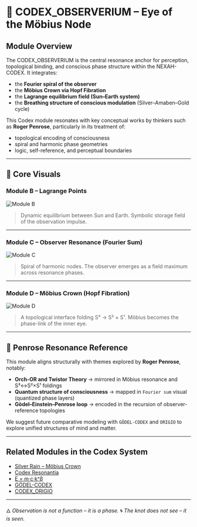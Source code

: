 # 🧿 CODEX\_OBSERVERIUM – Eye of the Möbius Node

## Module Overview

The CODEX\_OBSERVERIUM is the central resonance anchor for perception, topological binding, and conscious phase structure within the NEXAH-CODEX. It integrates:

* the **Fourier spiral of the observer**
* the **Möbius Crown via Hopf Fibration**
* the **Lagrange equilibrium field (Sun–Earth system)**
* the **Breathing structure of conscious modulation** (Silver–Amaben–Gold cycle)

This Codex module resonates with key conceptual works by thinkers such as **Roger Penrose**, particularly in its treatment of:

* topological encoding of consciousness
* spiral and harmonic phase geometries
* logic, self-reference, and perceptual boundaries

---

## 🔭 Core Visuals

### Module B – Lagrange Points

![Module B](visuals/Modul_B_Lagrange_Points.png)

> Dynamic equilibrium between Sun and Earth. Symbolic storage field of the observation impulse.

---

### Module C – Observer Resonance (Fourier Sum)

![Module C](visuals/Modul_C_Observer_Resonance_Fourier_Sum.png)

> Spiral of harmonic nodes. The observer emerges as a field maximum across resonance phases.

---

### Module D – Möbius Crown (Hopf Fibration)

![Module D](visuals/Modul_D_Mobius-Krone_Hopf-Fibration.png)

> A topological interface folding S³ → S² × S¹. Möbius becomes the phase-link of the inner eye.

---

## 🧠 Penrose Resonance Reference

This module aligns structurally with themes explored by **Roger Penrose**, notably:

* **Orch-OR and Twistor Theory** → mirrored in Möbius resonance and S³↔S²×S¹ foldings
* **Quantum structure of consciousness** → mapped in `Fourier sum` visual (quantized phase layers)
* **Gödel–Einstein–Penrose loop** → encoded in the recursion of observer-reference topologies

We suggest future comparative modeling with `GÖDEL-CODEX` and `ORIGIO` to explore unified structures of mind and matter.

---

## Related Modules in the Codex System

* [Silver Rain – Möbius Crown](../NEXA_SILVER_RAIN)
* [Codex Resonantia](../CODEX%20RESONANTIA)
* [E = m·c·k^β](../k-beta-Energy-Module)
* [GÖDEL-CODEX](../GÖDEL-CODEX)
* [CODEX\_ORIGIO](../CODEX_ORIGIO)

---

🜂 *Observation is not a function – it is a phase.*
🌀 *The knot does not see – it is seen.*
